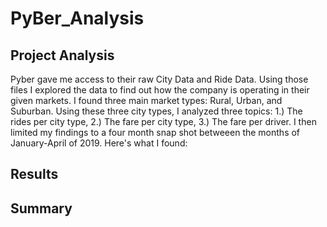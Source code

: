 # PyBer_Analysis

## Project Analysis
  Pyber gave me access to their raw City Data and Ride Data. Using those files I explored the data to find out how the company is operating in their given markets. I found three main market types: Rural, Urban, and Suburban. Using these three city types, I analyzed three topics: 1.) The rides per city type, 2.) The fare per city type, 3.) The fare per driver. I then limited my findings to a four month snap shot betweeen the months of January-April of 2019. Here's what I found:

## Results

## Summary

